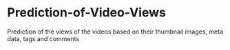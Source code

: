 # Prediction-of-Video-Views
Prediction of the views of the videos based on their thumbnail images, meta data, tags and comments
